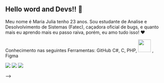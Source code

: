 Hello word and Devs!! 👋
-----------------------------------------------------------------------------------------------------------------------------------------------------------------------------------

Meu nome é Maria Julia tenho 23 anos. Sou estudante de Analise e Desolvolvimento de Sistemas (Fatec), caçadora oficial de bugs, e quanto mais eu aprendo mais eu passo raiva, porém, eu amo tudo isso! ❤


Conhecimento nas seguintes Ferramentas:
GitHub
C#,
C,
PHP,
<img src="https://cdn.jsdelivr.net/gh/devicons/devicon/icons/java/java-original.svg" width="40" height="40"/> ,
Figma
          




<div>

<a href="https://instagram.com/seu-usuário-instagram-aqui" target="_blank"><img src="https://img.shields.io/badge/-Instagram-%23E4405F?style=for-the-badge&logo=instagram&logoColor=white" target="_blank"></a>
<a href = "mailto:majujucamp@gmail.com"><img src="https://img.shields.io/badge/Gmail-D14836?style=for-the-badge&logo=gmail&logoColor=white" target="_blank"></a>
<a href="https://www.linkedin.com/in/maria-julia-campanha-6776a4219" target="_blank"><img src="https://img.shields.io/badge/-LinkedIn-%230077B5?style=for-the-badge&logo=linkedin&logoColor=white" target="_blank"></a>   
</div>
-->
